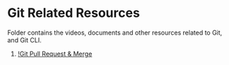 # Git Related Resources

Folder contains the videos, documents and other
resources related to Git, and Git CLI.

1. [!Git Pull Request & Merge](how_to_work_with_gh_pr.mp4)
